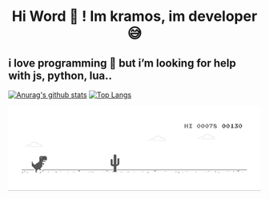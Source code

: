 

<html>
  <head> 
    <center><h1> Hi Word  👋 ! Im kramos, im developer 😅 </h1></center>
  </head>
  <body>
    <h2> i love programming 🤤 but i’m looking for help with js, python, lua.. </h3>
    
   
    
    
[![Anurag's github stats](https://github-readme-stats.vercel.app/api?username=kramosprog)](https://github.com/anuraghazra/github-readme-stats)
[![Top Langs](https://github-readme-stats.vercel.app/api/top-langs/?username=kramosprog&langs_count=8)](https://github.com/anuraghazra/github-readme-stats)

    
  
  <img src="https://github.com/KramosProg/Kramosprog/blob/main/dino.gif?raw=true" alt="" style="max-width:100%;">
  </body>
  </html>

<!--
**KramosProg/Kramosprog** is a ✨ _special_ ✨ repository because its `README.md` (this file) appears on your GitHub profile.

Here are some ideas to get you started:

- 🔭 I’m currently working on ...
- 🌱 I’m currently learning ...
- 👯 I’m looking to collaborate on ...
- 🤔 I’m looking for help with ...
- 💬 Ask me about ...
- 📫 How to reach me: ...
- 😄 Pronouns: ...
- ⚡ Fun fact: ...
-->
